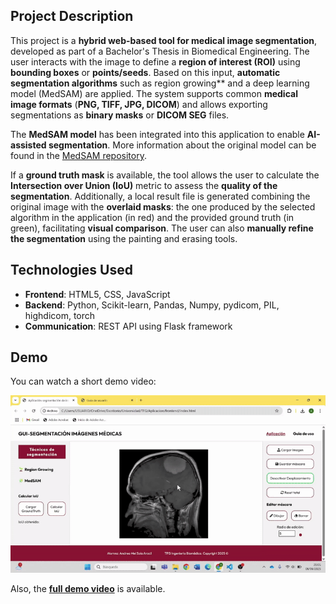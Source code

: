 ## Project Description

This project is a **hybrid web-based tool for medical image segmentation**, developed as part of a Bachelor's Thesis in Biomedical Engineering. The user interacts with the image to define a **region of interest (ROI)** using **bounding boxes** or **points/seeds**. Based on this input, **automatic segmentation algorithms** such as region growing** and a deep learning model (MedSAM) are applied. The system supports common **medical image formats** (**PNG, TIFF, JPG, DICOM**) and allows exporting segmentations as **binary masks** or **DICOM SEG** files.

The **MedSAM model** has been integrated into this application to enable **AI-assisted segmentation**. More information about the original model can be found in the [MedSAM repository](https://github.com/bowang-lab/MedSAM). 

If a **ground truth mask** is available, the tool allows the user to calculate the **Intersection over Union (IoU)** metric to assess the **quality of the segmentation**. Additionally, a local result file is generated combining the original image with the **overlaid masks**: the one produced by the selected algorithm in the application (in red) and the provided ground truth (in green), facilitating **visual comparison**. The user can also **manually refine the segmentation** using the painting and erasing tools.

## Technologies Used

- **Frontend**: HTML5, CSS, JavaScript  
- **Backend**: Python, Scikit-learn, Pandas, Numpy, pydicom, PIL, highdicom, torch  
- **Communication**: REST API using Flask framework

## Demo

You can watch a short demo video:

![Demo of the application](demoTFG.gif)

Also, the [**full demo video**](https://drive.google.com/file/d/1LPyrdAs4ONOdYb40uPEIfmKPBH8K31Gx/view?usp=sharing) is available.
